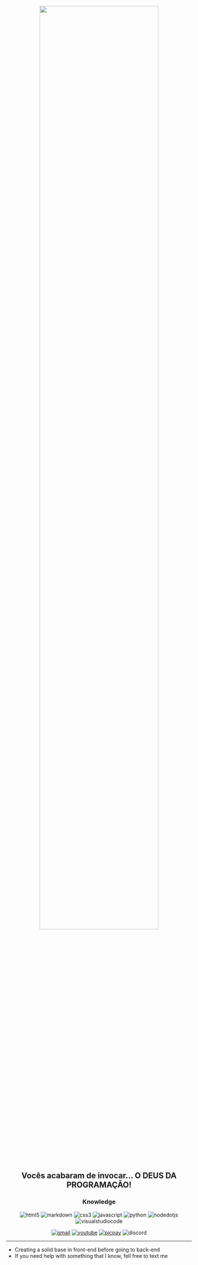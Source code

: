 <div align="center">
  
  [<img width="80%" src="deus-da-programacao.gif">](https://app.picpay.com/user/alaanvv)  
  ## Vocês acabaram de invocar... O DEUS DA PROGRAMAÇÃO!
  
  ### Knowledge
  ![html5](https://img.shields.io/badge/html-%23323330?style=for-the-badge&logo=html5&logoColor=white)
  ![markdown](https://img.shields.io/badge/md-%23323330?style=for-the-badge&logo=markdown&logoColor=white)
  ![css3](https://img.shields.io/badge/css-%23323330?style=for-the-badge&logo=css3&logoColor=white)
  ![javascript](https://img.shields.io/badge/js-%23323330?style=for-the-badge&logo=javascript&logoColor=white)
  ![python](https://img.shields.io/badge/python-%23323330?style=for-the-badge&logo=python&logoColor=white)
  ![nodedotjs](https://img.shields.io/badge/Node.js-%23323330?style=for-the-badge&logo=nodedotjs&logoColor=white)
  ![visualstudiocode](https://img.shields.io/badge/VSCode-%23323330?style=for-the-badge&logo=visualstudiocode&logoColor=white)  

  [![gmail](https://img.shields.io/badge/Gmail-%23323330?style=for-the-badge&logo=gmail&logoColor=white)](mailto:alanzerababaca@gmail.com")
  [![youtube](https://img.shields.io/badge/YouTube-%23323330?style=for-the-badge&logo=youtube&logoColor=white)](https://youtube.com/@alaanvv)
  [![picpay](https://img.shields.io/badge/picpay-%23323330?style=for-the-badge&logo=picpay&logoColor=white)](https://app.picpay.com/user/alaanvv)
  ![discord](https://img.shields.io/badge/alaanvv_5148-%23323330?style=for-the-badge&logo=discord&logoColor=white)

  ---

</div>
 
 - Creating a solid base in front-end before going to back-end
 - If you need help with something that I know, fell free to text me
